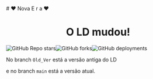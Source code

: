 # ❤ Nova E r a ❤

<div>
    <h1 align="center">O LD mudou!</h1>
</div>

<div>
 <img align="center" alt="GitHub Repo stars" src="https://img.shields.io/github/stars/LUISMAGAIVER341/Lofi-Desktop"><img align="center" alt="GitHub forks" src="https://img.shields.io/github/forks/LUISMAGAIVER341/Lofi-Desktop"><img align="center" alt="GitHub deployments" src="https://img.shields.io/github/deployments/LUISMAGAIVER341/Lofi-Desktop/github-pages">
</div>

No branch `Old_Ver` está a versão antiga do LD

e no branch `main` está a versão atual.

